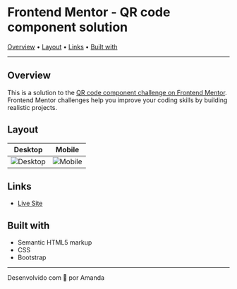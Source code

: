 # Frontend Mentor - QR code component solution
[Overview](#overview) • [Layout](#layout) • [Links](#links) • [Built with](#built-with)

---

## Overview

This is a solution to the [QR code component challenge on Frontend Mentor](https://www.frontendmentor.io/challenges/qr-code-component-iux_sIO_H). Frontend Mentor challenges help you improve your coding skills by building realistic projects. 

## Layout
| Desktop | Mobile |
|----------|--------|
|![Desktop](https://github.com/amaendoas/qr-code/assets/94807208/93c34f61-e749-4218-8d6e-45c28fce2afb)|![Mobile](https://github.com/amaendoas/qr-code/assets/94807208/114cecce-79a8-4d99-b172-9f9e3b642cd7)

## Links

- [Live Site](https://amaendoas.github.io/qr-code/)

## Built with

- Semantic HTML5 markup
- CSS
- Bootstrap

---

Desenvolvido com 💜 por Amanda

